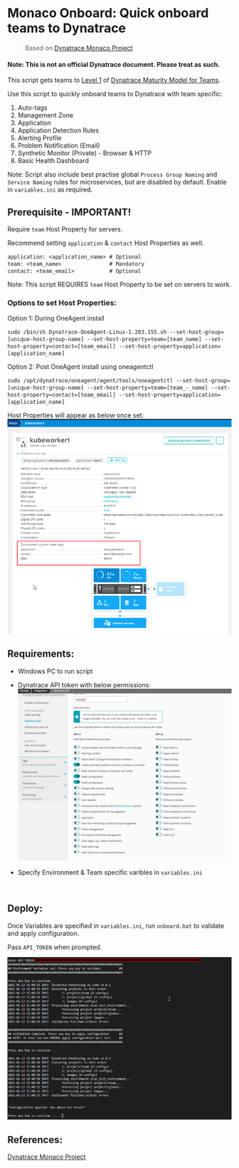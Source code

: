 # Monaco Onboard: Quick onboard teams to Dynatrace

> Based on [Dynatrace Monaco Project](https://github.com/dynatrace-oss/dynatrace-monitoring-as-code)
#### Note: This is not an official Dynatrace document. Please treat as such.


This script gets teams to [Level 1](https://github.com/arunkrishnan-dt/Dynatrace-Maturity-Model#level-1-onboardstart-with-dynatrace-1) of [Dynatrace Maturity Model for Teams](https://github.com/arunkrishnan-dt/Dynatrace-Maturity-Model).

Use this script to quickly onboard teams to Dynatrace with team specific:
1. Auto-tags
2. Management Zone
3. Application
4. Application Detection Rules
5. Alerting Profile
6. Problem Notification (Email)
7. Synthetic Monitor (Private) - Browser & HTTP
8. Basic Health Dashboard

Note: Script also include best practise global `Process Group Naming` and `Service Naming` rules for microservices, but are disabled by default. Enable in `variables.ini` as required.

## Prerequisite - IMPORTANT!

Require `team` Host Property for servers.

Recommend setting `application` & `contact` Host Properties as well.

```
application: <application_name> # Optional
team: <team_name>               # Mandatory
contact: <team_email>           # Optional
```
Note: This script REQUIRES `team` Host Property to be set on servers to work.

### Options to set Host Properties:

   Option 1: During OneAgent install
   
    sudo /bin/sh Dynatrace-OneAgent-Linux-1.203.155.sh --set-host-group=[unique-host-group-name] --set-host-property=team=[team_name] --set-host-property=contact=[team_email] --set-host-property=application=[application_name]
    
         
   Option 2: Post OneAgent install using oneagentctl
     
    sudo /opt/dynatrace/oneagent/agent/tools/oneagentctl --set-host-group=[unique-host-group-name] --set-host-property=team=[team_-_name] --set-host-property=contact=[team_email] --set-host-property=application=[application_name]
    

Host Properties will appear as below once set:
![host_properties](images/host_properties.png)


## Requirements:
- Windows PC to run script
  
- Dynatrace API token with below permissions:
  ![api_token_permissions](images/api_token_permissions.png)

- Specify Environment & Team specific varibles in `variables.ini` 

<br>

## Deploy:

Once Variables are specified in `variables.ini`, run `onboard.bat` to validate and apply configuration.

Pass `API_TOKEN` when prompted.

![result](images/run_result.png)

## References:
 [Dynatrace Monaco Project](https://github.com/dynatrace-oss/dynatrace-monitoring-as-code)